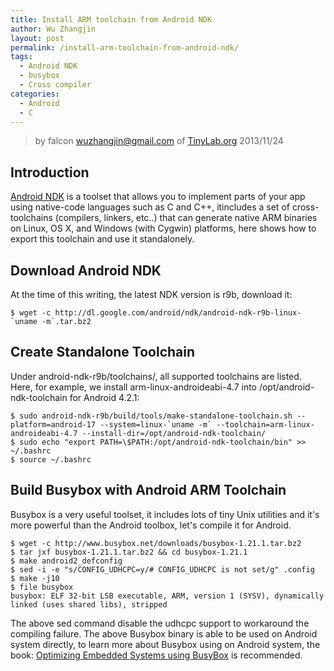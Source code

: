 ```yaml
---
title: Install ARM toolchain from Android NDK
author: Wu Zhangjin
layout: post
permalink: /install-arm-toolchain-from-android-ndk/
tags:
  - Android NDK
  - busybox
  - Cross compiler
categories:
  - Android
  - C
---
```


> by falcon <wuzhangjin@gmail.com> of [TinyLab.org][1]
> 2013/11/24

## Introduction

[Android NDK][2] is a toolset that allows you to implement parts of your app using native-code languages such as C and C++, itincludes a set of cross-toolchains (compilers, linkers, etc..) that can generate native ARM binaries on Linux, OS X, and Windows (with Cygwin) platforms, here shows how to export this toolchain and use it standalonely.

## Download Android NDK

At the time of this writing, the latest NDK version is r9b, download it:

    $ wget -c http://dl.google.com/android/ndk/android-ndk-r9b-linux-`uname -m`.tar.bz2

## Create Standalone Toolchain

Under android-ndk-r9b/toolchains/, all supported toolchains are listed. Here, for example, we install arm-linux-androideabi-4.7 into /opt/android-ndk-toolchain for Android 4.2.1:

    $ sudo android-ndk-r9b/build/tools/make-standalone-toolchain.sh --platform=android-17 --system=linux-`uname -m` --toolchain=arm-linux-androideabi-4.7 --install-dir=/opt/android-ndk-toolchain/
    $ sudo echo "export PATH=\$PATH:/opt/android-ndk-toolchain/bin" >> ~/.bashrc
    $ source ~/.bashrc

## Build Busybox with Android ARM Toolchain

Busybox is a very useful toolset, it includes lots of tiny Unix utilities and it's more powerful than the Android toolbox, let's compile it for Android.

    $ wget -c http://www.busybox.net/downloads/busybox-1.21.1.tar.bz2
    $ tar jxf busybox-1.21.1.tar.bz2 && cd busybox-1.21.1
    $ make android2_defconfig
    $ sed -i -e "s/CONFIG_UDHCPC=y/# CONFIG_UDHCPC is not set/g" .config
    $ make -j10
    $ file busybox
    busybox: ELF 32-bit LSB executable, ARM, version 1 (SYSV), dynamically linked (uses shared libs), stripped

The above sed command disable the udhcpc support to workaround the compiling failure. The above Busybox binary is able to be used on Android system directly, to learn more about Busybox using on Android system, the book: [Optimizing Embedded Systems using BusyBox][3] is recommended.

 [1]: http://tinylab.org
 [2]: http://developer.android.com/tools/sdk/ndk/index.html
 [3]: http://www.packtpub.com/optimizing-embedded-systems-using-busybox/book
